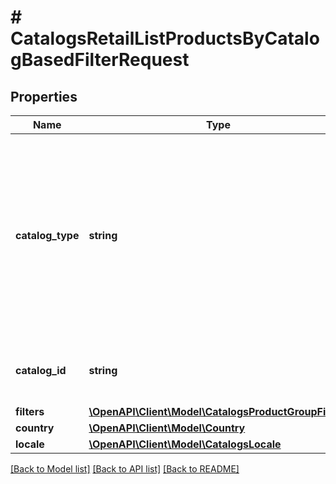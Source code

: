 # # CatalogsRetailListProductsByCatalogBasedFilterRequest

## Properties

Name | Type | Description | Notes
------------ | ------------- | ------------- | -------------
**catalog_type** | **string** | Retail catalog based product group is available only for selected partners at the moment. If you are not eligible, please use feed based one. |
**catalog_id** | **string** | Catalog id pertaining to the retail product group. |
**filters** | [**\OpenAPI\Client\Model\CatalogsProductGroupFilters**](CatalogsProductGroupFilters.md) |  |
**country** | [**\OpenAPI\Client\Model\Country**](Country.md) |  |
**locale** | [**\OpenAPI\Client\Model\CatalogsLocale**](CatalogsLocale.md) |  |

[[Back to Model list]](../../README.md#models) [[Back to API list]](../../README.md#endpoints) [[Back to README]](../../README.md)

